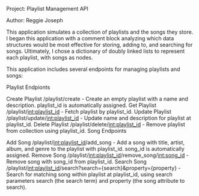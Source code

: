 Project: Playlist Management API

Author: Reggie Joseph


This application simulates a collection of playlists and the songs they store. I began this application with a comment block analyzing which data structures would be most effective for storing, adding to, and searching for songs. Ultimately, I chose a dictionary of doubly linked lists to represent each playlist, with songs as nodes.

This application includes several endpoints for managing playlists and songs:

Playlist Endpionts

Create Playlist /playlist/create - Create an empty playlist with a name and description. playlist_id is automatically assigned.
Get Playlist /playlist/<int:playlist_id> - Fetch playlist by playlist_id.
Update Playlist /playlist/update/<int:playlist_id> - Update name and description for playlist at playlist_id.
Delete Playlist /playlist/delete/<int:playlist_id> - Remove playlist from collection using playlist_id.
Song Endpoints

Add Song /playlist/<int:playlist_id>/add_song - Add a song with title, artist, album, and genre to the playlist with playlist_id. song_id is automatically assigned.
Remove Song /playlist/<int:playlist_id>/remove_song/<int:song_id> - Remove song with song_id from playlist_id.
Search Song /playlist/<int:playlist_id>/search?search={search}&property={property} - Search for matching song within playlist at playlist_id, using search parameters search (the search term) and property (the song attribute to search).


